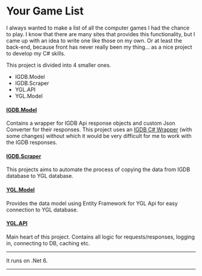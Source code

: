 # Your Game List

I always wanted to make a list of all the computer games I had the chance to play. I know that there are many sites that provides this functionality, but I came up with an idea to write one like those on my own. Or at least the back-end, because front has never really been my thing... as a nice project to develop my C# skills. 

This project is divided into 4 smaller ones.
- IGDB.Model
- IGDB.Scraper
- YGL.API
- YGL.Model


#### [IGDB.Model](https://github.com/Gazda99/Your-Games-List/tree/main/IGDB.Model)
Contains a wrapper for IGDB Api response objects and custom Json Converter for their responses. This project uses an [IGDB C# Wrapper](https://github.com/kamranayub/igdb-dotnet) (with some changes) without which it would be very difficult for me to work with the IGDB responses.

#### [IGDB.Scraper](https://github.com/Gazda99/Your-Games-List/tree/main/IGDB.Scraper)
This projects aims to automate the process of copying  the data from IGDB database to YGL database.

#### [YGL.Model](https://github.com/Gazda99/Your-Games-List/tree/main/YGL.Model)
Provides the data model using Entity Framework for YGL Api for easy connection to YGL database.

#### [YGL.API](https://github.com/Gazda99/Your-Games-List/tree/main/YGL.API)
Main heart of this project. Contains all logic for requests/responses, logging in, connecting to DB, caching etc.

---
It runs on .Net 6.

---
